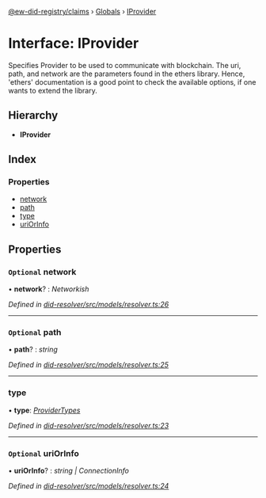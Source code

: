 [@ew-did-registry/claims](../README.md) › [Globals](../globals.md) › [IProvider](iprovider.md)

# Interface: IProvider

Specifies Provider to be used to communicate with blockchain.
The uri, path, and network are the parameters found in the ethers library.
Hence, 'ethers' documentation is a good point to check the available options,
if one wants to extend the library.

## Hierarchy

* **IProvider**

## Index

### Properties

* [network](iprovider.md#optional-network)
* [path](iprovider.md#optional-path)
* [type](iprovider.md#type)
* [uriOrInfo](iprovider.md#optional-uriorinfo)

## Properties

### `Optional` network

• **network**? : *Networkish*

*Defined in [did-resolver/src/models/resolver.ts:26](https://github.com/energywebfoundation/ew-did-registry/blob/9796cd6/packages/did-resolver/src/models/resolver.ts#L26)*

___

### `Optional` path

• **path**? : *string*

*Defined in [did-resolver/src/models/resolver.ts:25](https://github.com/energywebfoundation/ew-did-registry/blob/9796cd6/packages/did-resolver/src/models/resolver.ts#L25)*

___

###  type

• **type**: *[ProviderTypes](../enums/providertypes.md)*

*Defined in [did-resolver/src/models/resolver.ts:23](https://github.com/energywebfoundation/ew-did-registry/blob/9796cd6/packages/did-resolver/src/models/resolver.ts#L23)*

___

### `Optional` uriOrInfo

• **uriOrInfo**? : *string | ConnectionInfo*

*Defined in [did-resolver/src/models/resolver.ts:24](https://github.com/energywebfoundation/ew-did-registry/blob/9796cd6/packages/did-resolver/src/models/resolver.ts#L24)*
